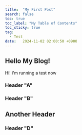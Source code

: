 ```yaml
---
title:  "My First Post"
search: false
toc: true
toc_label: "My Table of Contents"
toc_sticky: true
tag:
  - Test
date:   2024-11-02 02:00:50 +0900
---
```

## Hello My Blog!
Hi! i'm running a test now

### Header "A"

### Header "B"

## Another Header

### Header "D"